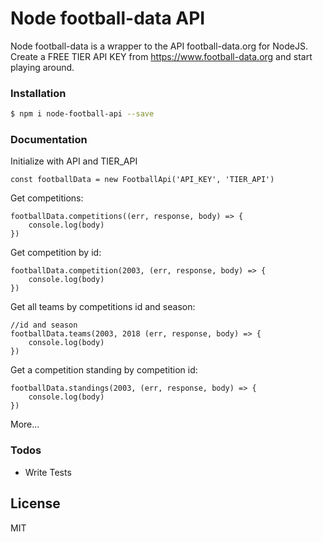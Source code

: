 # Node football-data API

Node football-data is a wrapper to the API football-data.org for NodeJS. Create a FREE TIER API KEY from https://www.football-data.org and start playing around.

### Installation

```sh
$ npm i node-football-api --save
```

### Documentation

Initialize with API and TIER_API
```
const footballData = new FootballApi('API_KEY', 'TIER_API')
```

Get competitions:
```
footballData.competitions((err, response, body) => {
    console.log(body)
})
```

Get competition by id:
```
footballData.competition(2003, (err, response, body) => {
    console.log(body)
})
```

Get all teams by competitions id and season:
```
//id and season
footballData.teams(2003, 2018 (err, response, body) => {
    console.log(body)
})
```

Get a competition standing by competition id:
```
footballData.standings(2003, (err, response, body) => {
    console.log(body)
})
```

More...

### Todos

 - Write Tests

License
----

MIT